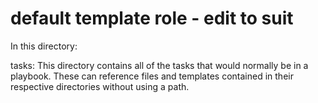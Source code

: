 # default template role  - edit to suit
In this directory:
             
tasks:       This directory contains all of the tasks that would normally be in 
             a playbook. 
             These can reference files and templates contained in their 
             respective directories without using a path.
             

